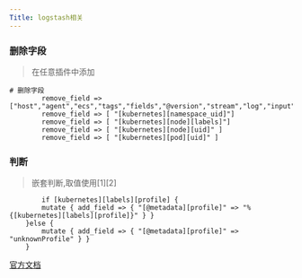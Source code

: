 ```yaml
---
Title: logstash相关
---
```


###	删除字段
> 	在任意插件中添加
```
# 删除字段
        remove_field => ["host","agent","ecs","tags","fields","@version","stream","log","input"]
        remove_field => [ "[kubernetes][namespace_uid]"]
        remove_field => [ "[kubernetes][node][labels]"]
        remove_field => [ "[kubernetes][node][uid]" ]
        remove_field => [ "[kubernetes][pod][uid]" ]
```

### 	判断
>	 嵌套判断,取值使用[1][2]

```
		if [kubernetes][labels][profile] {
        mutate { add_field => { "[@metadata][profile]" => "%{[kubernetes][labels][profile]}" } }
    }else {
        mutate { add_field => { "[@metadata][profile]" => "unknownProfile" } }
    }

```
[官方文档](https://www.elastic.co/guide/en/logstash/6.7/event-dependent-configuration.html#conditionals)
